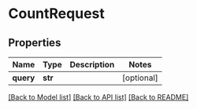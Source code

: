# CountRequest

## Properties
Name | Type | Description | Notes
------------ | ------------- | ------------- | -------------
**query** | **str** |  | [optional] 

[[Back to Model list]](../README.md#documentation-for-models) [[Back to API list]](../README.md#documentation-for-api-endpoints) [[Back to README]](../README.md)

